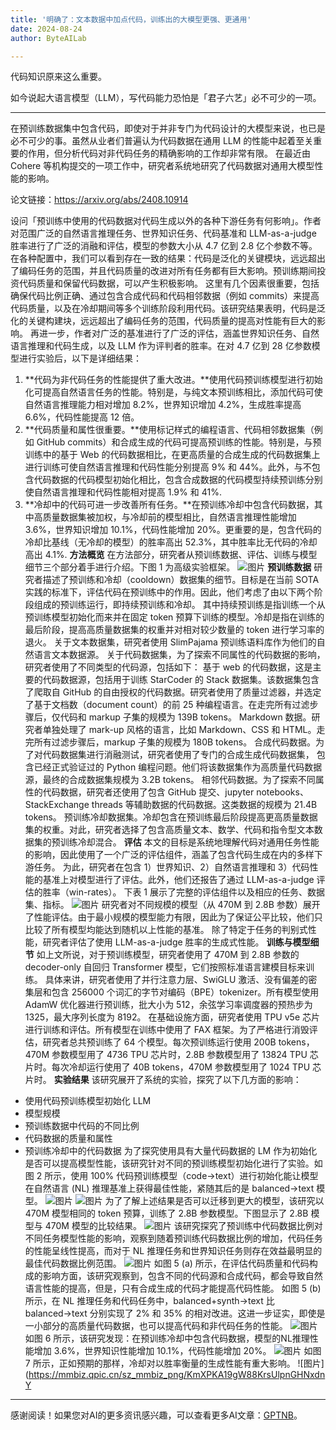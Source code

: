 ```yaml
---
title: '明确了：文本数据中加点代码，训练出的大模型更强、更通用'
date: 2024-08-24
author: ByteAILab

---
```


代码知识原来这么重要。

如今说起大语言模型（LLM），写代码能力恐怕是「君子六艺」必不可少的一项。

---

在预训练数据集中包含代码，即使对于并非专门为代码设计的大模型来说，也已是必不可少的事。虽然从业者们普遍认为代码数据在通用 LLM 的性能中起着至关重要的作用，但分析代码对非代码任务的精确影响的工作却非常有限。
在最近由 Cohere 等机构提交的一项工作中，研究者系统地研究了代码数据对通用大模型性能的影响。

论文链接：https://arxiv.org/abs/2408.10914

设问「预训练中使用的代码数据对代码生成以外的各种下游任务有何影响」。作者对范围广泛的自然语言推理任务、世界知识任务、代码基准和 LLM-as-a-judge 胜率进行了广泛的消融和评估，模型的参数大小从 4.7 亿到 2.8 亿个参数不等。
在各种配置中，我们可以看到存在一致的结果：代码是泛化的关键模块，远远超出了编码任务的范围，并且代码质量的改进对所有任务都有巨大影响。预训练期间投资代码质量和保留代码数据，可以产生积极影响。
这里有几个因素很重要，包括确保代码比例正确、通过包含合成代码和代码相邻数据（例如 commits）来提高代码质量，以及在冷却期间等多个训练阶段利用代码。该研究结果表明，代码是泛化的关键构建块，远远超出了编码任务的范围，代码质量的提高对性能有巨大的影响。
再进一步，作者对广泛的基准进行了广泛的评估，涵盖世界知识任务、自然语言推理和代码生成，以及 LLM 作为评判者的胜率。在对 4.7 亿到 28 亿参数模型进行实验后，以下是详细结果：
1. **代码为非代码任务的性能提供了重大改进。**使用代码预训练模型进行初始化可提高自然语言任务的性能。特别是，与纯文本预训练相比，添加代码可使自然语言推理能力相对增加 8.2%，世界知识增加 4.2%，生成胜率提高 6.6%，代码性能提高 12 倍。
2. **代码质量和属性很重要。**使用标记样式的编程语言、代码相邻数据集（例如 GitHub commits）和合成生成的代码可提高预训练的性能。特别是，与预训练中的基于 Web 的代码数据相比，在更高质量的合成生成的代码数据集上进行训练可使自然语言推理和代码性能分别提高 9% 和 44%。此外，与不包含代码数据的代码模型初始化相比，包含合成数据的代码模型持续预训练分别使自然语言推理和代码性能相对提高 1.9% 和 41%.
3. **冷却中的代码可进一步改善所有任务。**在预训练冷却中包含代码数据，其中高质量数据集被加权，与冷却前的模型相比，自然语言推理性能增加 3.6%，世界知识增加 10.1%，代码性能增加 20%。更重要的是，包含代码的冷却比基线（无冷却的模型）的胜率高出 52.3%，其中胜率比无代码的冷却高出 4.1%.
**方法概览**
在方法部分，研究者从预训练数据、评估、训练与模型细节三个部分着手进行介绍。下图 1 为高级实验框架。
![图片](https://mmbiz.qpic.cn/sz_mmbiz_png/KmXPKA19gW88KrsUlpnGHNxdnYU2VZ5PfC2kiauibdYxEGMFsIYv3MpVtvZHj44C7p9QDfNuIG8c0meV6G5T87TA/640?wx_fmt=png&amp;from=appmsg)
**预训练数据**
研究者描述了预训练和冷却（cooldown）数据集的细节。目标是在当前 SOTA 实践的标准下，评估代码在预训练中的作用。因此，他们考虑了由以下两个阶段组成的预训练运行，即持续预训练和冷却。
其中持续预训练是指训练一个从预训练模型初始化而来并在固定 token 预算下训练的模型。冷却是指在训练的最后阶段，提高高质量数据集的权重并对相对较少数量的 token 进行学习率的退火。
关于文本数据集，研究者使用 SlimPajama 预训练语料库作为他们的自然语言文本数据源。
关于代码数据集，为了探索不同属性的代码数据的影响，研究者使用了不同类型的代码源，包括如下：
基于 web 的代码数据，这是主要的代码数据源，包括用于训练 StarCoder 的 Stack 数据集。该数据集包含了爬取自 GitHub 的自由授权的代码数据。研究者使用了质量过滤器，并选定了基于文档数（document count）的前 25 种编程语言。在走完所有过滤步骤后，仅代码和 markup 子集的规模为 139B tokens。
Markdown 数据。研究者单独处理了 mark-up 风格的语言，比如 Markdown、CSS 和 HTML。走完所有过滤步骤后，markup 子集的规模为 180B tokens。
合成代码数据。为了对代码数据集进行消融测试，研究者使用了专门的合成生成代码数据集， 包含已经正式验证过的 Python 编程问题。他们将该数据集作为高质量代码数据源，最终的合成数据集规模为 3.2B tokens。
相邻代码数据。为了探索不同属性的代码数据，研究者还使用了包含 GitHub 提交、jupyter notebooks、StackExchange  threads 等辅助数据的代码数据。这类数据的规模为 21.4B tokens。
预训练冷却数据集。冷却包含在预训练最后阶段提高更高质量数据集的权重。对此，研究者选择了包含高质量文本、数学、代码和指令型文本数据集的预训练冷却混合。
**评估**
本文的目标是系统地理解代码对通用任务性能的影响，因此使用了一个广泛的评估组件，涵盖了包含代码生成在内的多样下游任务。
为此，研究者在包含 1）世界知识、2）自然语言推理和 3）代码性能的基准上对模型进行了评估。此外，他们还报告了通过 LLM-as-a-judge 评估的胜率（win-rates）。
下表 1 展示了完整的评估组件以及相应的任务、数据集、指标。
![图片](https://mmbiz.qpic.cn/sz_mmbiz_png/KmXPKA19gW88KrsUlpnGHNxdnYU2VZ5PWGDx1yur2fL9ZhJbnSNbMUlkzRme5vJiatCOicLmMCoW46SuS2y1f45Q/640?wx_fmt=png&amp;from=appmsg)
研究者对不同规模的模型（从 470M 到 2.8B 参数）展开了性能评估。由于最小规模的模型能力有限，因此为了保证公平比较，他们只比较了所有模型均能达到随机以上性能的基准。
除了特定于任务的判别式性能，研究者评估了使用 LLM-as-a-judge 胜率的生成式性能。
**训练与模型细节**
如上文所说，对于预训练模型，研究者使用了 470M 到 2.8B 参数的 decoder-only 自回归 Transformer 模型，它们按照标准语言建模目标来训练。
具体来讲，研究者使用了并行注意力层、SwiGLU 激活、没有偏差的密集层和包含 256000 个词汇的字节对编码（BPE）tokenizer。所有模型使用 AdamW 优化器进行预训练，批大小为 512，余弦学习率调度器的预热步为 1325，最大序列长度为 8192。
在基础设施方面，研究者使用 TPU v5e 芯片进行训练和评估。所有模型在训练中使用了 FAX 框架。为了严格进行消毁评估，研究者总共预训练了 64 个模型。每次预训练运行使用 200B tokens，470M 参数模型用了 4736 TPU 芯片时，2.8B 参数模型用了 13824 TPU 芯片时。每次冷却运行使用了 40B tokens，470M 参数模型用了 1024 TPU 芯片时。
**实验结果**
该研究展开了系统的实验，探究了以下几方面的影响：
- 使用代码预训练模型初始化 LLM
- 模型规模
- 预训练数据中代码的不同比例
- 代码数据的质量和属性
- 预训练冷却中的代码数据
为了探究使用具有大量代码数据的 LM 作为初始化是否可以提高模型性能，该研究针对不同的预训练模型初始化进行了实验。如图 2 所示，使用 100% 代码预训练模型（code→text）进行初始化能让模型在自然语言 (NL) 推理基准上获得最佳性能，紧随其后的是 balanced→text 模型。
![图片](https://mmbiz.qpic.cn/sz_mmbiz_png/KmXPKA19gW88KrsUlpnGHNxdnYU2VZ5PCB7NcySvznexoG1Ociay0j7fOR48r9tiamEF6aOoRQp8c4kWDEtcyZiaA/640?wx_fmt=png&amp;from=appmsg)
![图片](https://mmbiz.qpic.cn/sz_mmbiz_png/KmXPKA19gW88KrsUlpnGHNxdnYU2VZ5PdSVGfgDtlficnNa3vUxvs3clwvxmLkibzlqtlPQiaRSyXy72sq02tsnYA/640?wx_fmt=png&amp;from=appmsg)
为了了解上述结果是否可以迁移到更大的模型，该研究以 470M 模型相同的 token 预算，训练了 2.8B 参数模型。下图显示了 2.8B 模型与 470M 模型的比较结果。
![图片](https://mmbiz.qpic.cn/sz_mmbiz_png/KmXPKA19gW88KrsUlpnGHNxdnYU2VZ5PbZAGA9QtYKRkqkhSibUeoZiaSFjfmbum8bJrH9d1Ea6VErYwD1ozWLTg/640?wx_fmt=png&amp;from=appmsg)
该研究探究了预训练中代码数据比例对不同任务模型性能的影响，观察到随着预训练代码数据比例的增加，代码任务的性能呈线性提高，而对于 NL 推理任务和世界知识任务则存在效益最明显的最佳代码数据比例范围。
![图片](https://mmbiz.qpic.cn/sz_mmbiz_png/KmXPKA19gW88KrsUlpnGHNxdnYU2VZ5PBasIibOxhA48FyR0I8LZGedSspqTkSAbAdCOrMzhib536pcZK5ib0pDhg/640?wx_fmt=png&amp;from=appmsg)
如图 5 (a) 所示，在评估代码质量和代码构成的影响方面，该研究观察到，包含不同的代码源和合成代码，都会导致自然语言性能的提高，但是，只有合成生成的代码才能提高代码性能。
如图 5 (b) 所示，在 NL 推理任务和代码任务中，balanced+synth→text 比 balanced→text 分别实现了 2% 和 35% 的相对改进。这进一步证实，即使是一小部分的高质量代码数据，也可以提高代码和非代码任务的性能。
![图片](https://mmbiz.qpic.cn/sz_mmbiz_png/KmXPKA19gW88KrsUlpnGHNxdnYU2VZ5PIxy9iciaWysyiafq3Y0rSCicdzKGgYoFUia0iadm34MSGZib2QZHon2Hnd6Hg/640?wx_fmt=png&amp;from=appmsg)
如图 6 所示，该研究发现：在预训练冷却中包含代码数据，模型的NL推理性能增加 3.6%，世界知识性能增加 10.1%，代码性能增加 20%。
![图片](https://mmbiz.qpic.cn/sz_mmbiz_png/KmXPKA19gW88KrsUlpnGHNxdnYU2VZ5PXYnFBtoBGacLLwf6LKkG6lM3uxSAE5SYMiaXH1AwOG1NUkgHcpghzKQ/640?wx_fmt=png&amp;from=appmsg)
如图 7 所示，正如预期的那样，冷却对以胜率衡量的生成性能有重大影响。
![图片](https://mmbiz.qpic.cn/sz_mmbiz_png/KmXPKA19gW88KrsUlpnGHNxdnY
---
感谢阅读！如果您对AI的更多资讯感兴趣，可以查看更多AI文章：[GPTNB](https://gptnb.com)。
